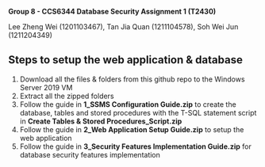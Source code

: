 **Group 8 - CCS6344 Database Security Assignment 1 (T2430)**

Lee Zheng Wei (1201103467), Tan Jia Quan (1211104578), Soh Wei Jun (1211204349)

## Steps to setup the web application & database
1) Download all the files & folders from this github repo to the Windows Server 2019 VM
2) Extract all the zipped folders
3) Follow the guide in **1_SSMS Configuration Guide.zip** to create the database, tables and stored procedures with the T-SQL statement script in **Create Tables & Stored Procedures_Script.zip**
4) Follow the guide in **2_Web Application Setup Guide.zip** to setup the web application
5) Follow the guide in **3_Security Features Implementation Guide.zip** for database security features implementation

